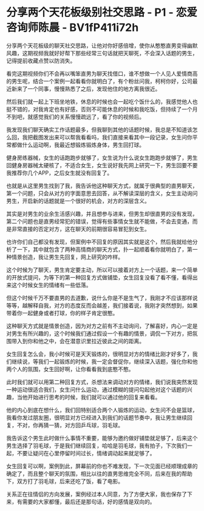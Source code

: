 # 分享两个天花板级别社交思路 - P1 - 恋爱咨询师陈晨 - BV1fP411i72h

分享两个天花板级的聊天社交思路，让他对你好感倍增，使你从憨憨直男变得幽默风趣，这期视频我就好好帮下那些经常三句话就把天聊死，不会深入话题的男生，记得提前收藏点赞以防消失。

看完这期视频你们不会再以嘴笨直男为聊天找借口，谁不想做一个人见人爱情商高的男生呢，结合一个案例一起看看你就明白了，有个粉丝问我，柯柯你好，公司最近新来了一个同事，慢慢熟悉了之后，发现他住的地方离我很近。

然后我们就一起上下班坐地铁，休息的时候也会一起吃个饭什么的，我感觉他人也挺不错的，对我肯定也有好感，否则不可能休息的时候和我吃饭，但持续了一个月不到吧，就感觉我们的关系慢慢疏远了，看了你的视频后。

我发现我们聊天确实工作话题最多，但我聊到其他的话题时候，我总是不知道该怎么回，我把截图发出来可以帮我看看吗，我们直接来看其中一段记录，女生问你平常都做什么运动啊，我最近想锻炼锻炼身体，男生回打球。

健身房练器械，女生的话跑跑步就够了，女生说为什么说女生跑跑步就够了，男生回健身房器械太硬核了，不适合女生，女生说好我先网上研究一下，男生回要不要我推荐你几个APP，之后女生就没有回复了。

也就是从这里男生找到了我，我告诉他这种聊天方式，就属于很典型的直男聊天，第一个问题，只会从对方的字面意思去回答，从不解读深层的含义，女生主动询问男生，开启新的话题就是一个很好的机会，对方的深层含义。

其实是对男生的业余生活感兴趣，并且想参与进来，但男生却很直男的没有发现，第二个问题也是直男经常犯的错误，觉得有些事情女生就不能做，不会去变通，而是非常直接的否定对方，这在聊天的前期很容易冒犯到女生。

也许你们自己都没有发现，但案例中不回复的原因其实就是这个，然后我就给他分析了一下，其中就包含了两种高情商的聊天方式，扑一起顺着看你就明白了，第一种情景创造，我让男生先回复，网上研究的咋样。

这个时候为了聊天，男生肯定要主动，所以可以接着对方上一个话题，来一个简单的开放式提问，为等下的第一种回复方式做铺垫，女生回复没看了看不懂，看得出来这个时候女生的情绪有一些低落。

但这个时候千万不要直男的去道歉，说什么你是不是生气了，我刚才不应该那样说等等，越解释自我，对方的态度反而会越差，我们接着说，我刚才突然想到，如果带着你一起健身或者打球，你的样子肯定很憨。

这种聊天方式就是情景创造，因为对方之前有不主动询问，了解喜好，内心一定是对男生有所兴趣的，这个时候我们通过假设一个有趣的情景，调侃一下对方，把氛围带入到你和他之中，会在潜意识里拉近彼此之间的距离。

女生回复怎么会，我小时候可是天天锻炼的，很明显对方的情绪比刚才好多了，我们继续说，等我们一起锻炼的时候，我一定会督促你，继续深入话题，强化你和他两个人的氛围，女生回好啊，让你看看我到底憨不憨。

此时我们就可以用第二种回复方式，杀想法来调动对方的情绪，我们说我突然发现一种运动很适合我们，女生问什么运动，通过模糊的提问勾起他对这个话题的兴趣，当他开始进行思考的时候，我们就可以通过他的回复来看看。

他的内心到底在想什么，我们回特别适合两个人锻炼的运动，女生问不会是篮球，我看你发过朋友圈，很明显对方已经进入到我们的话题节奏中，我让男生继续回复，不对，你再猜一猜，对方回乒乓球，羽毛球。

我告诉这个男生此时做什么事情不重要，能够为邀约做好铺垫就足够了，后来这个男生选择了羽毛球，于是我们继续回复，哈哈是羽毛球，我有拍子，下次我们一起，不要让疑问在心里停留时间过长，情绪调动起来就足够了。

女生回复可以啊，案例到此，屏幕前的你也不难发现，下一次见面已经顺理成章的确定了，而且整个聊天的氛围，相比以往的直男思维完全不同，后来在我的帮助下，双方打了羽毛球，后来还吃了饭，看了电影。

关系正在往情侣的方向发展，案例经过本人同意，为了方便大家，我也保存了下来，有需要的大家都懂，最后还是那句话，好的感情是双向的。

